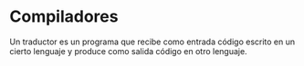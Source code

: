 # Compiladores
Un traductor es un programa que recibe como entrada código escrito en un cierto lenguaje y produce como salida código en otro lenguaje.
